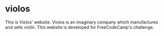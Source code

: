 # violos
This is Violos' website. Violos is an imaginary company which manufactures and sells violin. This website is developed for FreeCodeCamp's challenge.
